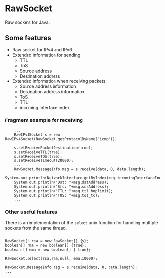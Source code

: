 # RawSocket
Raw sockets for Java.
## Some features ##
- Raw socket for IPv4 and IPv6
- Extended information for sending
  - TTL
  - ToS
  - Source address
  - Destination address
- Extended information when receiving packets:
  - Source address information
  - Destination address information
  - ToS
  - TTL
  - incoming interface index

### Fragment example for receiving ###

        ...
        RawIPv4Socket s = new RawIPv4Socket(RawSocket.getProtocolByName("icmp"));
        
        s.setReceivePacketDestination(true);
        s.setReceiveTTL(true);
        s.setReceiveTOS(true);
        s.setReceiveTimeout(20000);
        ...
        RawSocket.MessageInfo msg = s.receive(data, 0, data.length);
        System.out.println(NetworkInterface.getByIndex(msg.incomingInterfaceIndex).getName());
        System.out.println("Dst: "+msg.dstAddress);
        System.out.println("Src: "+msg.scrAddress);
        System.out.println("TTL: "+msg.ttl_hoplimit);
        System.out.println("TOS: "+msg.tos_tc);
        ...
        
### Other useful features ###
There is an implementation of the `select` unix function for handling multiple sockets from the same thread.
 
    ...
    RawSocket[] rsa = new RawSocket[] {s};
    boolean[] rma = new boolean[] {true};
    boolean [] ema = new boolean[] { true};
    
    RawSocket.select(rsa,rma,null, ema,10000);
    
    RawSocket.MessageInfo msg = s.receive(data, 0, data.length);
    ...
